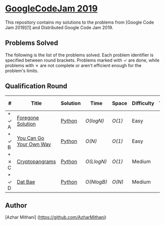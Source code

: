 # [GoogleCodeJam 2019](https://codingcompetitions.withgoogle.com/codejam/archive/2019) 

This repository contains my solutions to the problems from [Google Code Jam 2019][1] and Distributed Google Code Jam 2019.

## Problems Solved

The following is the list of the problems solved. Each problem identifier is specified between round brackets. Problems marked with ✓ are done, while problems with ✗ are not complete or aren't efficient enough for the problem's limits.

## Qualification Round
| # | Title | Solution | Time | Space | Difficulty | Tag | Personal Note |
|---| ----- | -------- | ---- | ----- | ---------- | --- | ---- |
|* ✓ A| [Foregone Solution](https://codingcompetitions.withgoogle.com/codejam/round/0000000000051705/0000000000088231)| [Python](./Qualification%20Round/foregone-solution.py)| _O(logN)_ | _O(1)_ | Easy | | Math |
|* ✓ B| [You Can Go Your Own Way](https://codingcompetitions.withgoogle.com/codejam/round/0000000000051705/00000000000881da)| [Python](./Qualification%20Round/you-can-go-your-own-way.py)| _O(N)_ | _O(1)_ | Easy | | String |
|* ✗ C| [Cryptopangrams](https://codingcompetitions.withgoogle.com/codejam/round/0000000000051705/000000000008830b)| [Python](./Qualification%20Round/cryptopangrams.py)| _O(LlogN)_ | _O(1)_ | Medium | | Math |
|* ✓ D| [Dat Bae](https://codingcompetitions.withgoogle.com/codejam/round/0000000000051705/00000000000881de)| [Python](./Qualification%20Round/dat-bae.py)|  _O(NlogB)_ | _O(N)_ | Medium | | Bit Manipulation, BFS |

## Author

[Azhar Mithani] (https://github.com/AzharMithani)